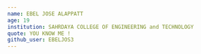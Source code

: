 ```yaml
---
name: EBEL JOSE ALAPPATT
age: 19
institution: SAHRDAYA COLLEGE OF ENGINEERING and TECHNOLOGY
quote: YOU KNOW ME !
github_user: EBELJOS3
---
```

